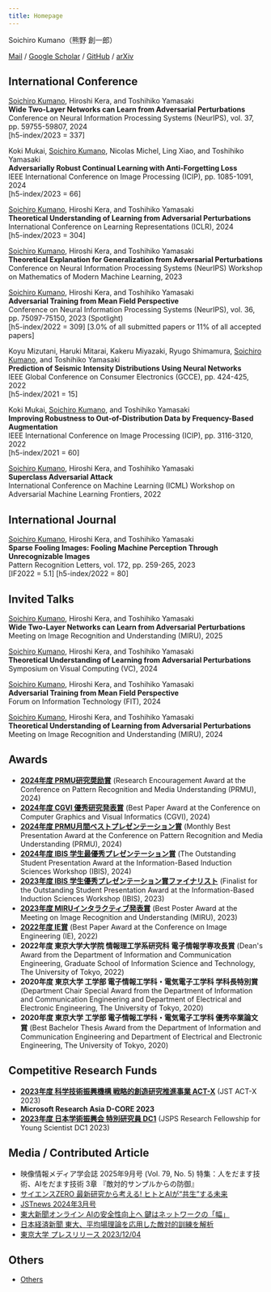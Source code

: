 ```yaml
---
title: Homepage
---
```


Soichiro Kumano（熊野 創一郎）

[Mail](mailto:kumano0204@gmail.com) / [Google Scholar](https://scholar.google.com/citations?user=2G-XnwMAAAAJ) / [GitHub](https://github.com/s-kumano) / [arXiv](https://arxiv.org/search/cs?query=Soichiro+Kumano&searchtype=author)

## International Conference
<ins>Soichiro Kumano</ins>, Hiroshi Kera, and Toshihiko Yamasaki  
**Wide Two-Layer Networks can Learn from Adversarial Perturbations**  
Conference on Neural Information Processing Systems (NeurIPS), vol. 37, pp. 59755-59807, 2024  
[h5-index/2023 = 337]
<!-- Dec. 9-15 -->

Koki Mukai, <ins>Soichiro Kumano</ins>, Nicolas Michel, Ling Xiao, and Toshihiko Yamasaki  
**Adversarially Robust Continual Learning with Anti-Forgetting Loss**  
IEEE International Conference on Image Processing (ICIP), pp. 1085-1091, 2024  
[h5-index/2023 = 66]
<!-- Oct. 27-30 -->

<ins>Soichiro Kumano</ins>, Hiroshi Kera, and Toshihiko Yamasaki  
**Theoretical Understanding of Learning from Adversarial Perturbations**  
International Conference on Learning Representations (ICLR), 2024  
[h5-index/2023 = 304]
<!-- May 7-11 -->

<ins>Soichiro Kumano</ins>, Hiroshi Kera, and Toshihiko Yamasaki  
**Theoretical Explanation for Generalization from Adversarial Perturbations**  
Conference on Neural Information Processing Systems (NeurIPS) Workshop on Mathematics of Modern Machine Learning, 2023
<!-- Dec. 10-16 -->

<ins>Soichiro Kumano</ins>, Hiroshi Kera, and Toshihiko Yamasaki  
**Adversarial Training from Mean Field Perspective**  
Conference on Neural Information Processing Systems (NeurIPS), vol. 36, pp. 75097-75150, 2023 (Spotlight)  
[h5-index/2022 = 309] [3.0% of all submitted papers or 11% of all accepted papers]
<!-- Dec. 10-16 -->

Koyu Mizutani, Haruki Mitarai, Kakeru Miyazaki, Ryugo Shimamura, <ins>Soichiro Kumano</ins>, and Toshihiko Yamasaki  
**Prediction of Seismic Intensity Distributions Using Neural Networks**  
IEEE Global Conference on Consumer Electronics (GCCE), pp. 424-425, 2022  
[h5-index/2021 = 15]
<!-- Oct. 18-21 -->

Koki Mukai, <ins>Soichiro Kumano</ins>, and Toshihiko Yamasaki  
**Improving Robustness to Out-of-Distribution Data by Frequency-Based Augmentation**  
IEEE International Conference on Image Processing (ICIP), pp. 3116-3120, 2022  
[h5-index/2021 = 60]
<!-- Oct. 16-19 -->

<ins>Soichiro Kumano</ins>, Hiroshi Kera, and Toshihiko Yamasaki  
**Superclass Adversarial Attack**  
International Conference on Machine Learning (ICML) Workshop on Adversarial Machine Learning Frontiers, 2022
<!-- Jul. 17-23 -->

## International Journal
<ins>Soichiro Kumano</ins>, Hiroshi Kera, and Toshihiko Yamasaki  
**Sparse Fooling Images: Fooling Machine Perception Through Unrecognizable Images**  
Pattern Recognition Letters, vol. 172, pp. 259-265, 2023  
[IF2022 = 5.1] [h5-index/2022 = 80]
<!-- 10.1016/j.patrec.2023.07.003 -->

## Invited Talks
<ins>Soichiro Kumano</ins>, Hiroshi Kera, and Toshihiko Yamasaki  
**Wide Two-Layer Networks can Learn from Adversarial Perturbations**  
Meeting on Image Recognition and Understanding (MIRU), 2025
<!-- Jul. 29 - Aug. 1 -->

<ins>Soichiro Kumano</ins>, Hiroshi Kera, and Toshihiko Yamasaki  
**Theoretical Understanding of Learning from Adversarial Perturbations**  
Symposium on Visual Computing (VC), 2024
<!-- Sep. 10-12 -->

<ins>Soichiro Kumano</ins>, Hiroshi Kera, and Toshihiko Yamasaki  
**Adversarial Training from Mean Field Perspective**  
Forum on Information Technology (FIT), 2024
<!-- Sep. 4-6 -->

<ins>Soichiro Kumano</ins>, Hiroshi Kera, and Toshihiko Yamasaki  
**Theoretical Understanding of Learning from Adversarial Perturbations**  
Meeting on Image Recognition and Understanding (MIRU), 2024
<!-- Aug. 6-9 -->

## Awards
- **[2024年度 PRMU研究奨励賞](https://www.ieice.org/iss/prmu/jpn/award_list.html)** (Research Encouragement Award at the Conference on Pattern Recognition and Media Understanding (PRMU), 2024) <!-- 25/05/16 -->
- **[2024年度 CGVI 優秀研究発表賞](https://cgvi.jp/info/bestpapers/#196)** (Best Paper Award at the Conference on Computer Graphics and Visual Informatics (CGVI), 2024) <!-- 24/11/30 -->
- **[2024年度 PRMU月間ベストプレゼンテーション賞](https://www.ieice.org/iss/prmu/jpn/award_list.html)** (Monthly Best Presentation Award at the Conference on Pattern Recognition and Media Understanding (PRMU), 2024) <!-- 24/11/30 -->
- **[2024年度 IBIS 学生最優秀プレゼンテーション賞](https://ibisml.org/ibis2024/awards/)** (The Outstanding Student Presentation Award at the Information-Based Induction Sciences Workshop (IBIS), 2024) <!-- 24/11/07 -->
- **[2023年度 IBIS 学生優秀プレゼンテーション賞ファイナリスト](https://ibisml.org/ibis2023/awards/)** (Finalist for the Outstanding Student Presentation Award at the Information-Based Induction Sciences Workshop (IBIS), 2023) <!-- 23/11/01 -->
- **[2023年度 MIRUインタラクティブ発表賞](https://cvim.ipsj.or.jp/MIRU2023/award/)** (Best Poster Award at the Meeting on Image Recognition and Understanding (MIRU), 2023)
- **[2022年度 IE賞](https://www.ieice.org/iss/ie/jpn/awards.html)** (Best Paper Award at the Conference on Image Engineering (IE), 2022)
- **2022年度 東京大学大学院 情報理工学系研究科 電子情報学専攻長賞** (Dean's Award from the Department of Information and Communication Engineering, Graduate School of Information Science and Technology, The University of Tokyo, 2022)
- **2020年度 東京大学 工学部 電子情報工学科・電気電子工学科 学科⻑特別賞** (Department Chair Special Award from the Department of Information and Communication Engineering and Department of Electrical and Electronic Engineering, The University of Tokyo, 2020)
- **2020年度 東京大学 工学部 電子情報工学科・電気電子工学科 優秀卒業論文賞** (Best Bachelor Thesis Award from the Department of Information and Communication Engineering and Department of Electrical and Electronic Engineering, The University of Tokyo, 2020)

## Competitive Research Funds
- **[2023年度 科学技術振興機構 戦略的創造研究推進事業 ACT-X](https://www.jst.go.jp/kisoken/act-x/application/2023/230919/230919act-x.pdf)** (JST ACT-X 2023)
- **Microsoft Research Asia D-CORE 2023**
- **[2023年度 日本学術振興会 特別研究員 DC1](https://www.jsps.go.jp/file/storage/j-pd/data/list_of_recruits/R5_DC1_saiyou.pdf)** (JSPS Research Fellowship for Young Scientist DC1 2023) <!-- 研究奨励金特別手当 -->

## Media / Contributed Article
- 映像情報メディア学会誌 2025年9月号 (Vol. 79, No. 5) 特集：人をだます技術、AIをだます技術 3章 『敵対的サンプルからの防御』 <!-- 25/09/01 -->
- [サイエンスZERO 最新研究から考える! ヒトとAIが“共生”する未来](https://www.nhk.jp/p/zero/ts/XK5VKV7V98/episode/te/D72VNJ6Z5E/) <!-- 24/05/26 -->
- [JSTnews 2024年3月号](https://www.jst.go.jp/pr/jst-news/backnumber/2023/202403/pdf/2024_03.pdf) <!-- 24/03/01 -->
- [東大新聞オンライン AIの安全性向上へ 鍵はネットワークの「幅」](https://www.todaishimbun.org/meanfieldtheory_20231229/) <!-- 23/12/29 -->
- [日本経済新聞 東大、平均場理論を応用した敵対的訓練を解析](https://www.nikkei.com/article/DGXZRSP665317_U3A201C2000000/) <!-- 23/12/04 -->
- [東京大学 プレスリリース 2023/12/04](https://www.i.u-tokyo.ac.jp/news/press/2023/202312042335.shtml) <!-- 23/12/04 -->

## Others
<!-- - [Review](./review.md) -->
- [Others](./others.md)
